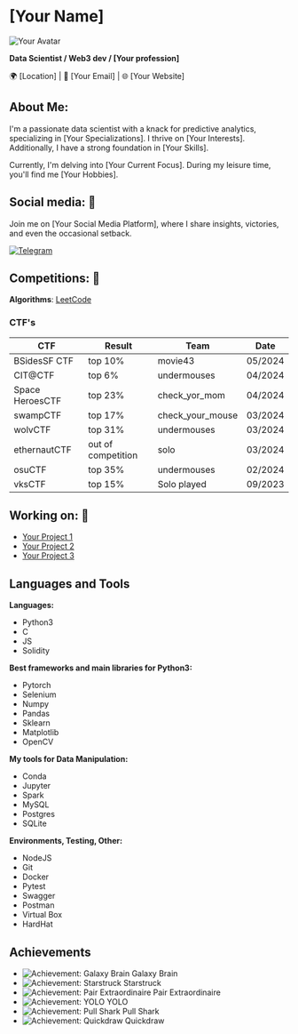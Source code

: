 # [Your Name]
![Your Avatar](https://github.com/yourusername.png)  <!-- Replace with your GitHub avatar URL -->

**Data Scientist / Web3 dev / [Your profession]**

🌍 [Location] | 📧 [Your Email] | 🌐 [Your Website]

## About Me:
I'm a passionate data scientist with a knack for predictive analytics, specializing in [Your Specializations]. I thrive on [Your Interests]. Additionally, I have a strong foundation in [Your Skills].

Currently, I'm delving into [Your Current Focus]. During my leisure time, you'll find me [Your Hobbies].

## Social media: 📡
Join me on [Your Social Media Platform], where I share insights, victories, and even the occasional setback.

[![Telegram](https://img.shields.io/badge/Telegram-Join-blue)](https://t.me/yourtelegramhandle)  <!-- Replace with your Telegram link -->

## Competitions: 🥇
**Algorithms**: [LeetCode](https://leetcode.com/yourusername)  <!-- Replace with your LeetCode link -->

### CTF's
| CTF              | Result    | Team             | Date       |
|------------------|-----------|------------------|------------|
| BSidesSF CTF     | top 10%   | movie43          | 05/2024    |
| CIT@CTF          | top 6%    | undermouses      | 04/2024    |
| Space HeroesCTF  | top 23%   | check_yor_mom    | 04/2024    |
| swampCTF         | top 17%   | check_your_mouse | 03/2024    |
| wolvCTF          | top 31%   | undermouses      | 03/2024    |
| ethernautCTF     | out of competition | solo | 03/2024 |
| osuCTF           | top 35%   | undermouses      | 02/2024    |
| vksCTF           | top 15%   | Solo played      | 09/2023    |

## Working on: 🚀
- [Your Project 1](https://github.com/yourusername/yourproject1)
- [Your Project 2](https://github.com/yourusername/yourproject2)
- [Your Project 3](https://github.com/yourusername/yourproject3)

## Languages and Tools
**Languages:**
- Python3
- C
- JS
- Solidity

**Best frameworks and main libraries for Python3:**
- Pytorch
- Selenium
- Numpy
- Pandas
- Sklearn
- Matplotlib
- OpenCV

**My tools for Data Manipulation:**
- Conda
- Jupyter
- Spark
- MySQL
- Postgres
- SQLite

**Environments, Testing, Other:**
- NodeJS
- Git
- Docker
- Pytest
- Swagger
- Postman
- Virtual Box
- HardHat

## Achievements
- ![Achievement: Galaxy Brain](path_to_achievement_image) Galaxy Brain
- ![Achievement: Starstruck](path_to_achievement_image) Starstruck
- ![Achievement: Pair Extraordinaire](path_to_achievement_image) Pair Extraordinaire
- ![Achievement: YOLO](path_to_achievement_image) YOLO
- ![Achievement: Pull Shark](path_to_achievement_image) Pull Shark
- ![Achievement: Quickdraw](path_to_achievement_image) Quickdraw
